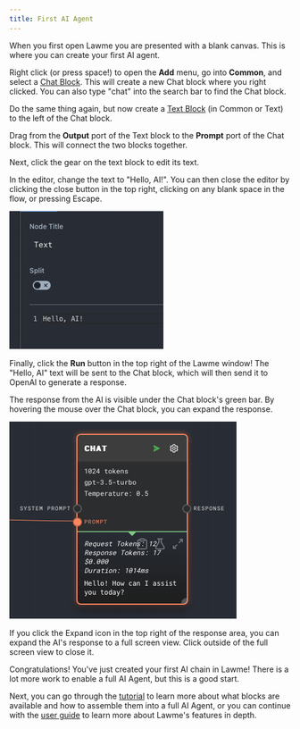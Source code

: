 ```yaml
---
title: First AI Agent
---
```


When you first open Lawme you are presented with a blank canvas. This is where you can create your first AI agent.

Right click (or press space!) to open the **Add** menu, go into **Common**, and select a [Chat Block](../../block-reference/chat). This will create a new Chat block where you right clicked. You can also type "chat" into the search bar to find the Chat block.

Do the same thing again, but now create a [Text Block](../../block-reference/text) (in Common or Text) to the left of the Chat block.

Drag from the **Output** port of the Text block to the **Prompt** port of the Chat block. This will connect the two blocks together.

Next, click the gear on the text block to edit its text.

In the editor, change the text to "Hello, AI!". You can then close the editor by clicking the close button in the top right, clicking on any blank space in the flow, or pressing Escape.

![hello ai editor](assets/hello-ai-editor.png)

Finally, click the **Run** button in the top right of the Lawme window! The "Hello, AI" text will be sent to the Chat block, which will then send it to OpenAI to generate a response.

The response from the AI is visible under the Chat block's green bar. By hovering the mouse over the Chat block, you can expand the response.

![hello ai response](assets/hello-ai-response.png)

If you click the Expand icon in the top right of the response area, you can expand the AI's response to a full screen view. Click outside of the full screen view to close it.

Congratulations! You've just created your first AI chain in Lawme! There is a lot more work to enable a full AI Agent, but this is a good start.

Next, you can go through the [tutorial](../../tutorial) to learn more about what blocks are available and how to assemble them into a full AI Agent, or you can continue with the [user guide](../workflow/overview-of-interface) to learn more about Lawme's features in depth.

